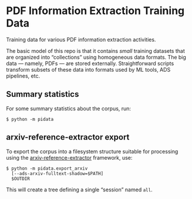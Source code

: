 # PDF Information Extraction Training Data

Training data for various PDF information extraction activities.

The basic model of this repo is that it contains *small* training datasets that
are organized into “collections” using homogeneous data formats. The big data —
namely, PDFs — are stored externally. Straightforward scripts transform subsets
of these data into formats used by ML tools, ADS pipelines, etc.


## Summary statistics

For some summary statistics about the corpus, run:

```
$ python -m pidata
```


## arxiv-reference-extractor export

To export the corpus into a filesystem structure suitable for processing
using the [arxiv-reference-extractor] framework, use:

```
$ python -m pidata.export_arxiv
  [--ads-arxiv-fulltext-shadow=$PATH]
  $OUTDIR
```

This will create a tree defining a single “session” named `all`.

[arxiv-reference-extractor]: https://github.com/adsabs/arxiv-reference-extractor
